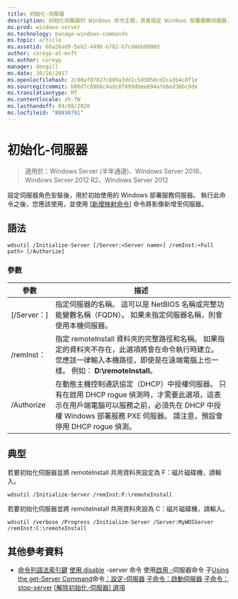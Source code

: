 ```yaml
---
title: 初始化-伺服器
description: 初始化伺服器的 Windows 命令主題，其會設定 Windows 部署服務伺服器，以在安裝伺服器角色之後進行初始使用。
ms.prod: windows-server
ms.technology: manage-windows-commands
ms.topic: article
ms.assetid: 68a26ad9-5eb2-4490-b782-b7cd46b8000d
author: coreyp-at-msft
ms.author: coreyp
manager: dongill
ms.date: 10/16/2017
ms.openlocfilehash: 2c80af07827c889a3dd1c5d3050cd2ca3b4c8f1e
ms.sourcegitcommit: b00d7c8968c4adc8f699dbee694afe6ed36bc9de
ms.translationtype: MT
ms.contentlocale: zh-TW
ms.lasthandoff: 04/08/2020
ms.locfileid: "80830791"
---
```

# <a name="initialize-server"></a>初始化-伺服器

>適用於：Windows Server (半年通道)、Windows Server 2016、Windows Server 2012 R2、Windows Server 2012

設定伺服器角色安裝後，用於初始使用的 Windows 部署服務伺服器。 執行此命令之後，您應該使用，並使用 [[新增映射命令](using-the-add-image-command.md)] 命令將影像新增至伺服器。
## <a name="syntax"></a>語法
```
wdsutil /Initialize-Server [/Server:<Server name>] /remInst:<Full path> [/Authorize]
```
### <a name="parameters"></a>參數
|參數|描述|
|-------|--------|
|[/Server：<Server name>]|指定伺服器的名稱。 這可以是 NetBIOS 名稱或完整功能變數名稱（FQDN）。 如果未指定伺服器名稱，則會使用本機伺服器。|
|/remInst：<Full path>|指定 remoteInstall 資料夾的完整路徑和名稱。 如果指定的資料夾不存在，此選項將會在命令執行時建立。 您應該一律輸入本機路徑，即使是在遠端電腦上也一樣。 例如： **D:\remoteInstall**。|
|/Authorize|在動態主機控制通訊協定（DHCP）中授權伺服器。 只有在啟用 DHCP rogue 偵測時，才需要此選項，這表示在用戶端電腦可以服務之前，必須先在 DHCP 中授權 Windows 部署服務 PXE 伺服器。 請注意，預設會停用 DHCP rogue 偵測。|
## <a name="examples"></a><a name=BKMK_examples></a>典型
若要初始化伺服器並將 remoteInstall 共用資料夾設定為 F：磁片磁碟機，請輸入。
```
wdsutil /Initialize-Server /remInst:F:\remoteInstall
```
若要初始化伺服器並將 remoteInstall 共用資料夾設為 C：磁片磁碟機，請輸入。
```
wdsutil /verbose /Progress /Initialize-Server /Server:MyWDSServer /remInst:C:\remoteInstall
```
## <a name="additional-references"></a>其他參考資料
- [命令列語法索引鍵](command-line-syntax-key.md)
[使用 disable](using-the-disable-server-command.md) -server 命令
使用[啟用
-](using-the-enable-server-command.md)伺服器命令
子[Using the get-Server Command](using-the-get-server-command.md)命令[：設定-伺服器](subcommand-set-server.md)
[子命令：啟動伺服器](subcommand-start-server.md)
[子命令： stop-server](subcommand-stop-server.md)
[[解除初始化-伺服器] 選項](the-uninitialize-server-option.md)

